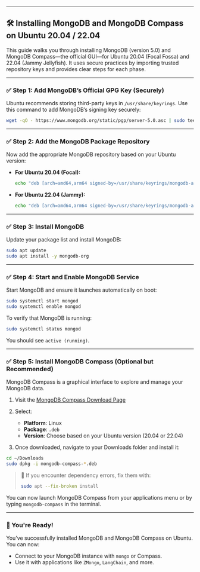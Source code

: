 
---

## 🛠️ Installing MongoDB and MongoDB Compass on Ubuntu 20.04 / 22.04

This guide walks you through installing MongoDB (version 5.0) and MongoDB Compass—the official GUI—for Ubuntu 20.04 (Focal Fossa) and 22.04 (Jammy Jellyfish). It uses secure practices by importing trusted repository keys and provides clear steps for each phase.

---

### ✅ Step 1: Add MongoDB’s Official GPG Key (Securely)

Ubuntu recommends storing third-party keys in `/usr/share/keyrings`. Use this command to add MongoDB’s signing key securely:

```bash
wget -qO - https://www.mongodb.org/static/pgp/server-5.0.asc | sudo tee /usr/share/keyrings/mongodb-archive-keyring.gpg > /dev/null
```

---

### ✅ Step 2: Add the MongoDB Package Repository

Now add the appropriate MongoDB repository based on your Ubuntu version:

- **For Ubuntu 20.04 (Focal):**
  ```bash
  echo "deb [arch=amd64,arm64 signed-by=/usr/share/keyrings/mongodb-archive-keyring.gpg] https://repo.mongodb.org/apt/ubuntu focal/mongodb-org/5.0 multiverse" | sudo tee /etc/apt/sources.list.d/mongodb-org-5.0.list
  ```

- **For Ubuntu 22.04 (Jammy):**
  ```bash
  echo "deb [arch=amd64,arm64 signed-by=/usr/share/keyrings/mongodb-archive-keyring.gpg] https://repo.mongodb.org/apt/ubuntu jammy/mongodb-org/5.0 multiverse" | sudo tee /etc/apt/sources.list.d/mongodb-org-5.0.list
  ```

---

### ✅ Step 3: Install MongoDB

Update your package list and install MongoDB:

```bash
sudo apt update
sudo apt install -y mongodb-org
```

---

### ✅ Step 4: Start and Enable MongoDB Service

Start MongoDB and ensure it launches automatically on boot:

```bash
sudo systemctl start mongod
sudo systemctl enable mongod
```

To verify that MongoDB is running:

```bash
sudo systemctl status mongod
```

You should see `active (running)`.

---

### ✅ Step 5: Install MongoDB Compass (Optional but Recommended)

MongoDB Compass is a graphical interface to explore and manage your MongoDB data.

1. Visit the [MongoDB Compass Download Page](https://www.mongodb.com/try/download/compass)
2. Select:
   - **Platform**: Linux
   - **Package**: `.deb`
   - **Version**: Choose based on your Ubuntu version (20.04 or 22.04)

3. Once downloaded, navigate to your Downloads folder and install it:

```bash
cd ~/Downloads
sudo dpkg -i mongodb-compass-*.deb
```

> 🔧 If you encounter dependency errors, fix them with:
>
> ```bash
> sudo apt --fix-broken install
> ```

You can now launch MongoDB Compass from your applications menu or by typing `mongodb-compass` in the terminal.

---

### 🎉 You're Ready!

You’ve successfully installed MongoDB and MongoDB Compass on Ubuntu. You can now:

- Connect to your MongoDB instance with `mongo` or Compass.
- Use it with applications like `ZMongo`, `LangChain`, and more.
